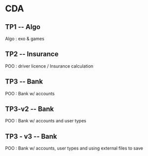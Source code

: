 # CDA

## TP1 -- Algo
Algo : exo & games

## TP2 -- Insurance
POO : driver licence / Insurance calculation

## TP3 -- Bank
POO : Bank w/ accounts

## TP3-v2 -- Bank
POO : Bank w/ accounts and user types

## TP3 - v3 -- Bank
POO : Bank w/ accounts, user types and using external files to save